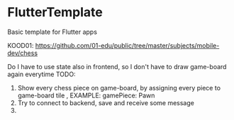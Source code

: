 # FlutterTemplate
Basic template for Flutter apps

KOOD01: https://github.com/01-edu/public/tree/master/subjects/mobile-dev/chess

Do I have to use state also in frontend, so I don't have to draw game-board again everytime
TODO:
1. Show every chess piece on game-board, by assigning every piece to game-board tile , EXAMPLE: gamePiece: Pawn 
2. Try to connect to backend, save and receive some message
3. 